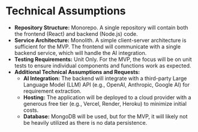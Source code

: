 # Technical Assumptions

- **Repository Structure:** Monorepo. A single repository will contain both the frontend (React) and backend (Node.js) code.
- **Service Architecture:** Monolith. A simple client-server architecture is sufficient for the MVP. The frontend will communicate with a single backend service, which will handle the AI integration.
- **Testing Requirements:** Unit Only. For the MVP, the focus will be on unit tests to ensure individual components and functions work as expected.
- **Additional Technical Assumptions and Requests:**
  - **AI Integration:** The backend will integrate with a third-party Large Language Model (LLM) API (e.g., OpenAI, Anthropic, Google AI) for requirement extraction.
  - **Hosting:** The application will be deployed to a cloud provider with a generous free tier (e.g., Vercel, Render, Heroku) to minimize initial costs.
  - **Database:** MongoDB will be used, but for the MVP, it will likely not be heavily utilized as there is no data persistence.
